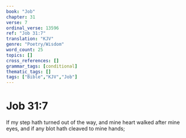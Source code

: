 ```yaml
---
book: "Job"
chapter: 31
verse: 7
ordinal_verse: 13596
ref: "Job 31:7"
translation: "KJV"
genre: "Poetry/Wisdom"
word_count: 25
topics: []
cross_references: []
grammar_tags: [conditional]
thematic_tags: []
tags: ["Bible","KJV","Job"]
---
```


# Job 31:7

If my step hath turned out of the way, and mine heart walked after mine eyes, and if any blot hath cleaved to mine hands;
